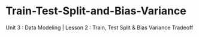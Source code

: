 # Train-Test-Split-and-Bias-Variance
Unit 3 : Data Modeling | Lesson 2 : Train, Test Split &amp; Bias Variance Tradeoff
